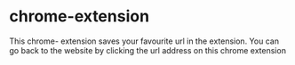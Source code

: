 # chrome-extension

This chrome- extension saves your favourite url in the extension. You can go back to the website by clicking the url address on this chrome extension
